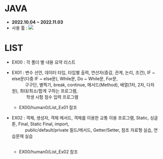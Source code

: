 # JAVA
- <b>2022.10.04 ~ 2022.11.03</b>
- 사용 툴 : <img src="https://img.shields.io/badge/Eclipse IDE-2C2255?style=flat&logo=Eclipse IDE&logoColor=white"/>

# LIST
- EX00 : 각 폴더 별 내용 요약 리스트

- EX01 : 변수 선언, 데이터 타입, 타입별 출력, 연산자(증감, 관계, 논리, 조건), IF ~ else문(다중 IF ~ else문),
        While문, Do ~ While문, For문, <br/>&nbsp;&nbsp;&nbsp;&nbsp;&nbsp;&nbsp;&nbsp;&nbsp;&nbsp;&nbsp;
        구구단, 별찍기, break, continue, 메서드(Method), 배열(1차, 2차, 다차원), 최대/최소/합계 구하는 프로그램, <br/>&nbsp;&nbsp;&nbsp;&nbsp;&nbsp;&nbsp;&nbsp;&nbsp;&nbsp;&nbsp;&nbsp;
        학생 시험 점수 입력 프로그램
    - EX00/human0/List_Ex01 참조
    
- EX02 : 객체, 생성자, 객체 메서드, 객체를 이용한 교통 이용 프로그램, Static, 싱글톤, Final, Static Final, import,
        <br/>&nbsp;&nbsp;&nbsp;&nbsp;&nbsp;&nbsp;&nbsp;&nbsp;&nbsp;&nbsp;
        public/default/private 필드/메서드, Getter/Setter, 참조 자료형 실습, 연습문제 실습
        <br/>&nbsp;&nbsp;&nbsp;&nbsp;&nbsp;&nbsp;&nbsp;&nbsp;&nbsp;&nbsp;
    - EX00/human0/List_Ex02 참조

    